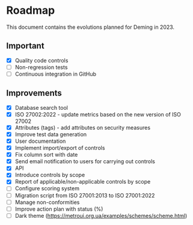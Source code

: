 # Roadmap

This document contains the evolutions planned for Deming in 2023.

## Important

* [x] Quality code controls
* [ ] Non-regression tests
* [ ] Continuous integration in GitHub

## Improvements

* [x] Database search tool
* [x] ISO 27002:2022 - update metrics based on the new version of ISO 27002
* [x] Attributes (tags) - add attributes on security measures
* [x] Improve test data generation
* [x] User documentation
* [x] Implement import/export of controls
* [x] Fix column sort with date
* [x] Send email notification to users for carrying out controls
* [x] API
* [x] Introduce controls by scope
* [x] Report of applicable/non-applicable controls by scope
* [ ] Configure scoring system
* [ ] Migration script from ISO 27001:2013 to ISO 27001:2022
* [ ] Manage non-conformities
* [ ] Improve action plan with status (%)
* [ ] Dark theme (https://metroui.org.ua/examples/schemes/scheme.html)
